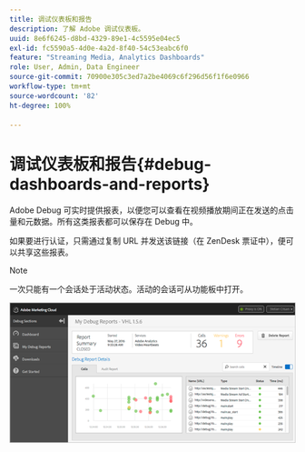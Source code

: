 ```yaml
---
title: 调试仪表板和报告
description: 了解 Adobe 调试仪表板。
uuid: 8e6f6245-d8bd-4329-89e1-4c5595e04ec5
exl-id: fc5590a5-4d0e-4a2d-8f40-54c53eabc6f0
feature: "Streaming Media, Analytics Dashboards"
role: User, Admin, Data Engineer
source-git-commit: 70900e305c3ed7a2be4069c6f296d56f1f6e0966
workflow-type: tm+mt
source-wordcount: '82'
ht-degree: 100%

---
```


# 调试仪表板和报告{#debug-dashboards-and-reports}

Adobe Debug 可实时提供报表，以便您可以查看在视频播放期间正在发送的点击量和元数据。所有这类报表都可以保存在 Debug 中。

如果要进行认证，只需通过复制 URL 并发送该链接（在 ZenDesk 票证中），便可以共享这些报表。

>[!NOTE]
>
>一次只能有一个会话处于活动状态。活动的会话可从功能板中打开。

![](assets/debug-dashboard.png)
